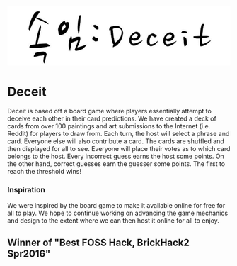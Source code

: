 <p align="center"><img src="docs/img/logo.png" /></p>

# Deceit
Deceit is based off a board game where players essentially attempt to deceive each other in their card predictions. We have created a deck of cards from over 100 paintings and art submissions to the Internet (i.e. Reddit) for players to draw from. Each turn, the host will select a phrase and card. Everyone else will also contribute a card. The cards are shuffled and then displayed for all to see. Everyone will place their votes as to which card belongs to the host. Every incorrect guess earns the host some points. On the other hand, correct guesses earn the guesser some points. The first to reach the threshold wins!

### Inspiration
We were inspired by the board game to make it available online for free for all to play. We hope to continue working on advancing the game mechanics and design to the extent where we can then host it online for all to enjoy.


## Winner of "Best FOSS Hack, BrickHack2 Spr2016"
